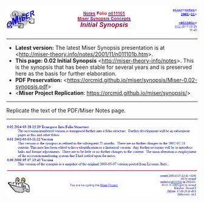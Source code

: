 <!-- index.md 0.0.6                UTF-8                     dh:2019-11-22 -->
<!--|----1----|----2----|----3----|----4----|----5----|----6----|----7----|-->
<!-- source: <https://github.com/orcmid/miser/blob/master/docs/synopsis/index.md>
     manifest: <https://github.com/orcmid/miser/blob/master/docs/synopsis/synopsis.txt>
     -->
![Original synopsis page title block](Miser-0.02-synopsis-TitleBlock.png)

--------

* **Latest version:** The latest Miser Synopsis presentation is at
  \<<http://miser-theory.info/notes/2001/11/n011101b.htm>\>.
* **This page: 0.02 Initial Synopsis**
  \<<http://miser-theory-info/notes>\>.  This is the synopsis that has been
  stable for several years and is preserved here as the basis for further
  elaboration.
* **PDF Preservation:**
  \<<https://orcmid.github.io/miser/synopsis/Miser-0.02-synopsis.pdf>\>
* \<**Miser Project Replication**: <https://orcmid.github.io/miser/synopsis/>\>

 --------

Replicate the text of the PDF/Miser Notes page.

--------

![Original synopsis page bottom matter](Miser-0.02-synopsis-BottomMatter.png)
